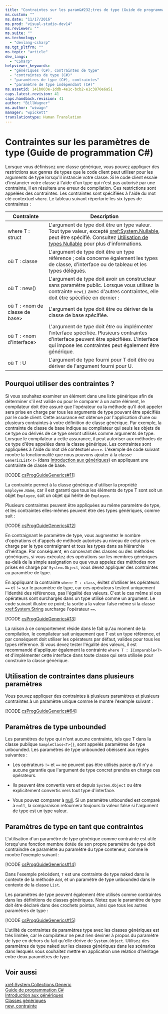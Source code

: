 ```yaml
---
title: "Contraintes sur les param&#232;tres de type (Guide de programmation C#) | Microsoft Docs"
ms.custom: ""
ms.date: "11/17/2016"
ms.prod: "visual-studio-dev14"
ms.reviewer: ""
ms.suite: ""
ms.technology: 
  - "devlang-csharp"
ms.tgt_pltfrm: ""
ms.topic: "article"
dev_langs: 
  - "CSharp"
helpviewer_keywords: 
  - "génériques (C#), contraintes de type"
  - "contraintes de type (C#)"
  - "paramètres de type (C#), contraintes"
  - "paramètre de type indépendant (C#)"
ms.assetid: 141b003e-1ddb-4e1c-bcb2-e1c3870e6a51
caps.latest.revision: 41
caps.handback.revision: 41
author: "BillWagner"
ms.author: "wiwagn"
manager: "wpickett"
translationtype: Human Translation
---
```

# Contraintes sur les param&#232;tres de type (Guide de programmation C#)
Lorsque vous définissez une classe générique, vous pouvez appliquer des restrictions aux genres de types que le code client peut utiliser pour les arguments de type lorsqu'il instancie votre classe.  Si le code client essaie d'instancier votre classe à l'aide d'un type qui n'est pas autorisé par une contrainte, il en résultera une erreur de compilation.  Ces restrictions sont appelées des contraintes.  Les contraintes sont spécifiées à l'aide du mot clé contextuel `where`.  Le tableau suivant répertorie les six types de contraintes :  
  
|Contrainte|Description|  
|----------------|-----------------|  
|where T : struct|L'argument de type doit être un type valeur.  Tout type valeur, excepté <xref:System.Nullable>, peut être spécifié.  Consultez [Utilisation de types Nullable](../../../csharp/programming-guide/nullable-types/using-nullable-types.md) pour plus d'informations.|  
|où T : classe|L'argument de type doit être un type référence ; cela concerne également les types de classe, d'interface ou de tableau et les types délégués.|  
|où T : new\(\)|L'argument de type doit avoir un constructeur sans paramètre public.  Lorsque vous utilisez la contrainte `new()` avec d'autres contraintes, elle doit être spécifiée en dernier :|  
|où T : \<nom de classe de base\>|L'argument de type doit être ou dériver de la classe de base spécifiée.|  
|où T : \<nom d'interface\>|L'argument de type doit être ou implémenter l'interface spécifiée.  Plusieurs contraintes d'interface peuvent être spécifiées.  L'interface qui impose les contraintes peut également être générique.|  
|où T : U|L'argument de type fourni pour T doit être ou dériver de l'argument fourni pour U.|  
  
## Pourquoi utiliser des contraintes ?  
 Si vous souhaitez examiner un élément dans une liste générique afin de déterminer s'il est valide ou pour le comparer à un autre élément, le compilateur doit être assuré que l'opérateur ou la méthode qu'il doit appeler sera prise en charge par tous les arguments de type pouvant être spécifiés par le code client.  Cette assurance est obtenue par l'application d'une ou plusieurs contraintes à votre définition de classe générique.  Par exemple, la contrainte de classe de base indique au compilateur qui seuls les objets de ce type ou dérivés de ce type seront utilisés comme arguments de type.  Lorsque le compilateur a cette assurance, il peut autoriser aux méthodes de ce type d'être appelées dans la classe générique.  Les contraintes sont appliquées à l'aide du mot clé contextuel `where`.  L'exemple de code suivant montre la fonctionnalité que nous pouvons ajouter à la classe `GenericList<T>` \(dans [Introduction aux génériques](../../../csharp/programming-guide/generics/introduction-to-generics.md)\) en appliquant une contrainte de classe de base.  
  
 [!CODE [csProgGuideGenerics#11](../CodeSnippet/VS_Snippets_VBCSharp/csProgGuideGenerics#11)]  
  
 La contrainte permet à la classe générique d'utiliser la propriété `Employee.Name`, car il est garanti que tous les éléments de type T sont soit un objet `Employee`, soit un objet qui hérite de `Employee`.  
  
 Plusieurs contraintes peuvent être appliquées au même paramètre de type, et les contraintes elles\-mêmes peuvent être des types génériques, comme suit :  
  
 [!CODE [csProgGuideGenerics#12](../CodeSnippet/VS_Snippets_VBCSharp/csProgGuideGenerics#12)]  
  
 En contraignant le paramètre de type, vous augmentez le nombre d'opérations et d'appels de méthode autorisés au niveau de celui pris en charge par le type contraignant et tous les types dans sa hiérarchie d'héritage.  Par conséquent, en concevant des classes ou des méthodes génériques, si vous exécutez des opérations sur les membres génériques au\-delà de la simple assignation ou que vous appelez des méthodes non prises en charge par `System.Object`, vous devez appliquer des contraintes au paramètre de type.  
  
 En appliquant la contrainte `where T : class`, évitez d'utiliser les opérateurs `==` et `!=` sur le paramètre de type, car ces opérateurs testent uniquement l'identité des références, pas l'égalité des valeurs.  C'est le cas même si ces opérateurs sont surchargés dans un type utilisé comme un argument.  Le code suivant illustre ce point; la sortie a la valeur false même si la classe <xref:System.String> surcharge l'opérateur `==`.  
  
 [!CODE [csProgGuideGenerics#13](../CodeSnippet/VS_Snippets_VBCSharp/csProgGuideGenerics#13)]  
  
 La raison à ce comportement réside dans le fait qu'au moment de la compilation, le compilateur sait uniquement que T est un type référence, et par conséquent doit utiliser les opérateurs par défaut, valides pour tous les types référence.  Si vous devez tester l'égalité des valeurs, il est recommandé d'appliquer également la contrainte `where T : IComparable<T>` et d'implémenter cette interface dans toute classe qui sera utilisée pour construire la classe générique.  
  
## Utilisation de contraintes dans plusieurs paramètres  
 Vous pouvez appliquer des contraintes à plusieurs paramètres et plusieurs contraintes à un paramètre unique comme le montre l'exemple suivant :  
  
 [!CODE [csProgGuideGenerics#64](../CodeSnippet/VS_Snippets_VBCSharp/csProgGuideGenerics#64)]  
  
## Paramètres de type unbounded  
 Les paramètres de type qui n'ont aucune contrainte, tels que T dans la classe publique `SampleClass<T>{}`, sont appelés paramètres de type unbounded.  Les paramètres de type unbounded obéissent aux règles suivantes :  
  
-   Les opérateurs `!=` et `==` ne peuvent pas être utilisés parce qu'il n'y a aucune garantie que l'argument de type concret prendra en charge ces opérateurs.  
  
-   Ils peuvent être convertis vers et depuis `System.Object` ou être explicitement convertis vers tout type d'interface.  
  
-   Vous pouvez comparer à [null](../../../csharp/language-reference/keywords/null.md).  Si un paramètre unbounded est comparé à `null`, la comparaison retournera toujours la valeur false si l'argument de type est un type valeur.  
  
## Paramètres de type en tant que contraintes  
 L'utilisation d'un paramètre de type générique comme contrainte est utile lorsqu'une fonction membre dotée de son propre paramètre de type doit contraindre ce paramètre au paramètre du type conteneur, comme le montre l'exemple suivant :  
  
 [!CODE [csProgGuideGenerics#14](../CodeSnippet/VS_Snippets_VBCSharp/csProgGuideGenerics#14)]  
  
 Dans l'exemple précédent, `T` est une contrainte de type naked dans le contexte de la méthode `Add`, et un paramètre de type unbounded dans le contexte de la classe `List`.  
  
 Les paramètres de type peuvent également être utilisés comme contraintes dans les définitions de classes génériques.  Notez que le paramètre de type doit être déclaré dans des crochets pointus, ainsi que tous les autres paramètres de type :  
  
 [!CODE [csProgGuideGenerics#15](../CodeSnippet/VS_Snippets_VBCSharp/csProgGuideGenerics#15)]  
  
 L'utilité de contraintes de paramètres type avec les classes génériques est très limitée, car le compilateur ne peut rien deviner à propos du paramètre de type en dehors du fait qu'elle dérive de `System.Object`.  Utilisez des paramètres de type naked sur les classes génériques dans les scénarios dans lesquels vous souhaitez mettre en application une relation d'héritage entre deux paramètres de type.  
  
## Voir aussi  
 <xref:System.Collections.Generic>   
 [Guide de programmation C\#](../../../csharp/programming-guide/index.md)   
 [Introduction aux génériques](../../../csharp/programming-guide/generics/introduction-to-generics.md)   
 [Classes génériques](../../../csharp/programming-guide/generics/generic-classes.md)   
 [new, contrainte](../../../csharp/language-reference/keywords/new-constraint.md)